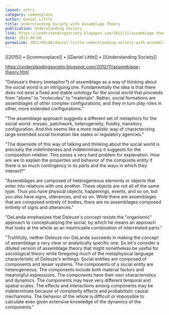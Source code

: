```yaml
---
layout: entry
category: commonplace
author: Daniel Little
title: Understanding Society with Assemblage Theory
publication: Understanding Society
link: https://understandingsociety.blogspot.com/2012/11/assemblage-theory.html
date: 2015-09-08
permalink: 2015/09/08/daniel-little-understanding-society-with-assemblage-theory
---
```


[[2015]] • [[commonplace]] • [[Daniel Little]] • [[Understanding Society]]

https://understandingsociety.blogspot.com/2012/11/assemblage-theory.html

"Deleuze's theory (metaphor?) of assemblage as a way of thinking about the social world is an intriguing one. Fundamentally the idea is that there does not exist a fixed and stable ontology for the social world that proceeds from "atoms" to "molecules" to "materials". Rather, social formations are assemblages of other complex configurations, and they in turn play roles in other, more extended configurations."

"The assemblage approach suggests a different set of metaphors for the social world: mosaic, patchwork, heterogeneity, fluidity, transitory configuration. And this seems like a more realistic way of characterizing large extended social formation like states or regulatory agencies."

"The downside of this way of talking and thinking about the social world is precisely the indefiniteness and indeterminacy it suggests for the composition relation. This poses a very hard problem for explanation. How are we to explain the properties and behavior of the composite entity if there is so much contingency in its parts and the ways in which they interact?"

"Assemblages are composed of heterogeneous elements or objects that enter into relations with one another. These objects are not all of the same type. Thus you have physical objects, happenings, events, and so on, but you also have signs, utterances, and so on. While there are assemblages that are composed entirely of bodies, there are no assemblages composed entirely of signs and utterances."

"DeLanda emphasizes that Deleuze's concept resists the "organismic" approach to conceptualizing the social, by which he means an approach that looks at the whole as an inextricable combination of interrelated parts."

"Truthfully, neither Deleuze nor DeLanda succeeds in making the concept of assemblage a very clear or analytically specific one. So let's consider a diluted version of assemblage theory that might nonetheless be useful for sociological theory while foregoing much of the metaphysical language characteristic of Deleuze's writings: Social entities are composed of components and lesser systems. The components of a social entity are heterogeneous. The components include both material factors and meaningful expressions. The components have their own characteristics and dynamics. The components may have very different temporal and spatial scales. The effects and interactions among components may be indeterminate because of complexity effects and probabilistic causal mechanisms. The behavior of the whole is difficult or impossible to calculate even given extensive knowledge of the dynamics of the components."
